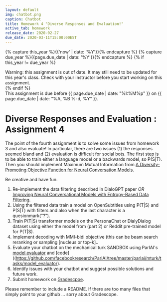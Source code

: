 ```yaml
---
layout: default
img: chatbot.png
caption: Chatbot
title: Homework 4 "Diverse Responses and Evaluation!"
active_tab: homework
release_date: 2020-02-27
due_date: 2020-03-11T15:00:00EST
---
```


<!-- Check whether the assignment is up to date -->
{% capture this_year %}{{'now' | date: '%Y'}}{% endcapture %}
{% capture due_year %}{{page.due_date | date: '%Y'}}{% endcapture %}
{% if this_year != due_year %} 
<div class="alert alert-danger">
Warning: this assignment is out of date.  It may still need to be updated for this year's class.  Check with your instructor before you start working on this assignment.
</div>
{% endif %}
<!-- End of check whether the assignment is up to date -->

<div class="alert alert-info">
This assignment is due before {{ page.due_date | date: "%I:%M%p" }} on {{ page.due_date | date: "%A, %B %-d, %Y" }}.
</div>


Diverse Responses and Evaluation  <span class="text-muted">: Assignment 4</span> 
=============================================================

The point of the fourth assignment is to solve some issues from homework 3 and also evaluate! In particular, there are two issues (1) the responses seemed bland and (2) evaluation is difficult for social bots. The first step is to be able to train either a language model or a backwards model, so P(S\|T). Then you should implement Maximum Mutual Information from [A Diversity-Promoting Objective Function for Neural Conversation Models](https://arxiv.org/abs/1510.03055). 


Be creative and have fun.
 

1. Re-implement the data filtering described in DialoGPT paper _OR_ [Improving Neural Conversational Models with Entropy-Based Data Filtering](https://www.aclweb.org/anthology/P19-1567/).
2. Using the filtered data train a model on OpenSubtitles using P(T\|S) and P(S\|T) with filters and also when the last character is a quesionmark("?").
3. Train P(T\|S) transformer models on the PersonaChat or DialyDialog dataset using either the model from (part 2) or  Reddit pre-trained model for P(T\|S).
4. Implement decoding with  MMI-bidi objective (this can be beam search reranking or sampling [nucleus or top-k]..
5. Evaluate your chatbot on the mechanical turk SANDBOX using ParlAI's [model evaluator](https://parl.ai/docs/tutorial_mturk.html) and [code]((https://github.com/facebookresearch/ParlAI/tree/master/parlai/mturk/tasks/model_evaluator). 
6. Identify issues with your chatbot and suggest possible solutions and future work.
7. Submit homework on [Gradescpoe](https://www.gradescope.com/courses/85654).

Please remember to include a README. If there are too many files that simply point to your github ... sorry about Gradescope.

